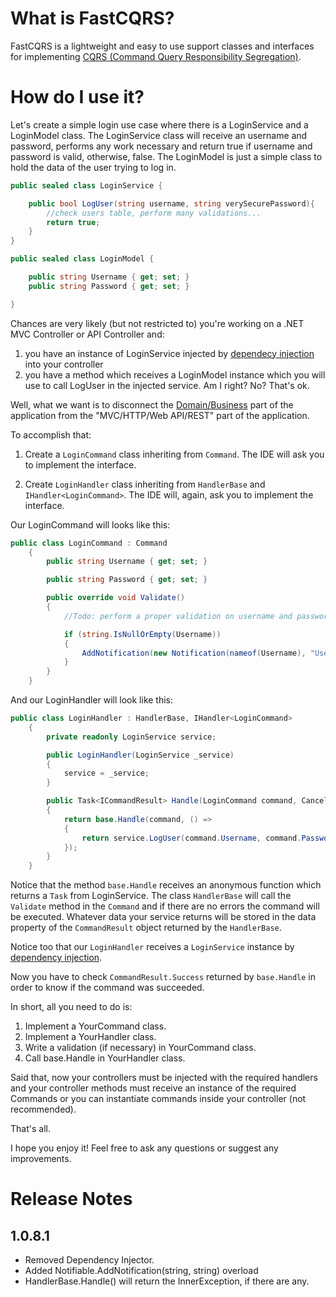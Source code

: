 # What is FastCQRS?
FastCQRS is a lightweight and easy to use support classes and interfaces for implementing [CQRS (Command Query Responsibility Segregation)](https://en.wikipedia.org/wiki/Command%E2%80%93query_separation#Command_query_responsibility_separation).
# How do I use it?
Let's create a simple login use case where there is a LoginService and a LoginModel class. The LoginService class will receive an username and password, performs any work necessary and return true if username and password is valid, otherwise, false. The LoginModel is just a simple class to hold the data of the user trying to log in.

```csharp
public sealed class LoginService {

    public bool LogUser(string username, string verySecurePassword){
        //check users table, perform many validations...
        return true;
    }
}

public sealed class LoginModel {

    public string Username { get; set; }
    public string Password { get; set; }

}
```

Chances are very likely (but not restricted to) you're working on a .NET MVC Controller or API Controller and:
1. you have an instance of LoginService injected by [dependecy injection](https://en.wikipedia.org/wiki/Dependency_injection) into your controller
2. you have a method which receives a LoginModel instance which you will use to call LogUser in the injected service. Am I right? No? That's ok.

Well, what we want is to disconnect the [Domain/Business](https://en.wikipedia.org/wiki/Domain-driven_design) part of the application from the "MVC/HTTP/Web API/REST" part of the application.

To accomplish that:

1. Create a ```LoginCommand``` class inheriting from ```Command```. The IDE will ask you to implement the interface.

2. Create ```LoginHandler``` class inheriting from ```HandlerBase``` and ```IHandler<LoginCommand>```. The IDE will, again, ask you to implement the interface.

Our LoginCommand will looks like this:
```csharp
public class LoginCommand : Command
    {
        public string Username { get; set; }

        public string Password { get; set; }

        public override void Validate()
        {
            //Todo: perform a proper validation on username and password

            if (string.IsNullOrEmpty(Username))
            {
                AddNotification(new Notification(nameof(Username), "Username is invalid."));
            }
        }
    }
```

And our LoginHandler will look like this:
```csharp
public class LoginHandler : HandlerBase, IHandler<LoginCommand>
    {
        private readonly LoginService service;

        public LoginHandler(LoginService _service)
        {
            service = _service;
        }

        public Task<ICommandResult> Handle(LoginCommand command, CancellationToken cancellationToken)
        {
            return base.Handle(command, () =>
            {
                return service.LogUser(command.Username, command.Password);
            });
        }
    }
```

Notice that the method ```base.Handle``` receives an anonymous function which returns a ```Task``` from LoginService. The class ```HandlerBase``` will call the ```Validate``` method in the ```Command``` and if there are no errors the command will be executed. Whatever data your service returns will be stored in the data property of the ```CommandResult``` object returned by the ```HandlerBase```.

Notice too that our ```LoginHandler``` receives a ```LoginService``` instance by [dependency injection](https://en.wikipedia.org/wiki/Dependency_injection).

Now you have to check ```CommandResult.Success``` returned by ```base.Handle``` in order to know if the command was succeeded.

In short, all you need to do is:
1. Implement a YourCommand class.
2. Implement a YourHandler class.
3. Write a validation (if necessary) in YourCommand class.
4. Call base.Handle in YourHandler class.

Said that, now your controllers must be injected with the required handlers and your controller methods must receive an instance of the required Commands or you can instantiate commands inside your controller (not recommended).

That's all.

I hope you enjoy it! Feel free to ask any questions or suggest any improvements.

# Release Notes

## 1.0.8.1
- Removed Dependency Injector.
- Added Notifiable.AddNotification(string, string) overload
- HandlerBase.Handle() will return the InnerException, if there are any.

